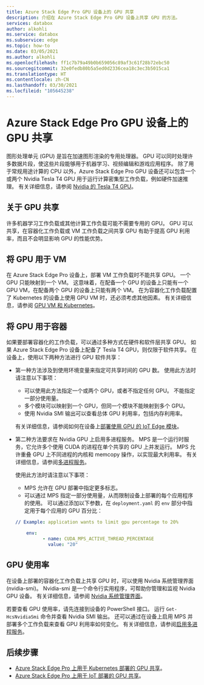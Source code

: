```yaml
---
title: Azure Stack Edge Pro GPU 设备上的 GPU 共享
description: 介绍在 Azure Stack Edge Pro GPU 设备上共享 GPU 的方法。
services: databox
author: alkohli
ms.service: databox
ms.subservice: edge
ms.topic: how-to
ms.date: 03/05/2021
ms.author: alkohli
ms.openlocfilehash: ff1c7b79a49b0b659056c89af3c61f28b72ebc50
ms.sourcegitcommit: 32e0fedb80b5a5ed0d2336cea18c3ec3b5015ca1
ms.translationtype: HT
ms.contentlocale: zh-CN
ms.lasthandoff: 03/30/2021
ms.locfileid: "105645238"
---
```

# <a name="gpu-sharing-on-your-azure-stack-edge-pro-gpu-device"></a>Azure Stack Edge Pro GPU 设备上的 GPU 共享

图形处理单元 (GPU) 是旨在加速图形渲染的专用处理器。 GPU 可以同时处理许多数据片段，使这些片段能够用于机器学习、视频编辑和游戏应用程序。 除了用于常规用途计算的 CPU 以外，Azure Stack Edge Pro GPU 设备还可以包含一个或两个 Nvidia Tesla T4 GPU 用于运行计算密集型工作负载，例如硬件加速推理。 有关详细信息，请参阅 [Nvidia 的 Tesla T4 GPU](https://www.nvidia.com/en-us/data-center/tesla-t4/)。


## <a name="about-gpu-sharing"></a>关于 GPU 共享

许多机器学习工作负载或其他计算工作负载可能不需要专用的 GPU。 GPU 可以共享，在容器化工作负载或 VM 工作负载之间共享 GPU 有助于提高 GPU 利用率，而且不会明显影响 GPU 的性能优势。  

## <a name="using-gpu-with-vms"></a>将 GPU 用于 VM

在 Azure Stack Edge Pro 设备上，部署 VM 工作负载时不能共享 GPU。 一个 GPU 只能映射到一个 VM。 这意味着，在配备一个 GPU 的设备上只能有一个 GPU VM，在配备两个 GPU 的设备上只能有两个 VM。 在为容器化工作负载配置了 Kubernetes 的设备上使用 GPU VM 时，还必须考虑其他因素。 有关详细信息，请参阅 [GPU VM 和 Kubernetes](azure-stack-edge-gpu-deploy-gpu-virtual-machine.md#gpu-vms-and-kubernetes)。


## <a name="using-gpu-with-containers"></a>将 GPU 用于容器

如果要部署容器化的工作负载，可以通过多种方式在硬件和软件层共享 GPU。 如果 Azure Stack Edge Pro 设备上配备了 Tesla T4 GPU，则仅限于软件共享。 在设备上，使用以下两种方法进行 GPU 软件共享： 

- 第一种方法涉及到使用环境变量来指定可共享时间的 GPU 数。 使用此方法时请注意以下事项：

    - 可以使用此方法指定一个或两个 GPU，或者不指定任何 GPU。 不能指定一部分使用量。
    - 多个模块可以映射到一个 GPU，但同一个模块不能映射到多个 GPU。
    - 使用 Nvidia SMI 输出可以查看总体 GPU 利用率，包括内存利用率。
    
    有关详细信息，请参阅如何在设备上[部署使用 GPU 的 IoT Edge 模块](azure-stack-edge-gpu-configure-gpu-modules.md)。

- 第二种方法要求在 Nvidia GPU 上启用多进程服务。 MPS 是一个运行时服务，它允许多个使用 CUDA 的进程在单个共享的 GPU 上并发运行。 MPS 允许重叠 GPU 上不同进程的内核和 memcopy 操作，以实现最大利用率。 有关详细信息，请参阅[多进程服务](https://docs.nvidia.com/deploy/pdf/CUDA_Multi_Process_Service_Overview.pdf)。

    使用此方法时请注意以下事项：
    
    - MPS 允许在 GPU 部署中指定更多标志。
    - 可以通过 MPS 指定一部分使用量，从而限制设备上部署的每个应用程序的使用。 可以通过添加以下参数，在 `deployment.yaml` 的 `env` 部分中指定用于每个应用的 GPU 百分比： 

    ```yml
    // Example: application wants to limit gpu percentage to 20%
    
        env:
              - name: CUDA_MPS_ACTIVE_THREAD_PERCENTAGE 
                value: "20"    
    ```

## <a name="gpu-utilization"></a>GPU 使用率
 
在设备上部署的容器化工作负载上共享 GPU 时，可以使用 Nvidia 系统管理界面 (nvidia-smi)。 Nvidia-smi 是一个命令行实用程序，可帮助你管理和监视 Nvidia GPU 设备。 有关详细信息，请参阅 [Nvidia 系统管理界面](https://developer.nvidia.com/nvidia-system-management-interface)。

若要查看 GPU 使用率，请先连接到设备的 PowerShell 接口。 运行 `Get-HcsNvidiaSmi` 命令并查看 Nvidia SMI 输出。 还可以通过在设备上启用 MPS 并部署多个工作负载来查看 GPU 利用率如何变化。 有关详细信息，请参阅[启用多进程服务](azure-stack-edge-gpu-connect-powershell-interface.md#enable-multi-process-service-mps)。


## <a name="next-steps"></a>后续步骤

- [Azure Stack Edge Pro 上用于 Kubernetes 部署的 GPU 共享](azure-stack-edge-gpu-deploy-kubernetes-gpu-sharing.md)。
- [Azure Stack Edge Pro 上用于 IoT 部署的 GPU 共享](azure-stack-edge-gpu-deploy-iot-edge-gpu-sharing.md)。
